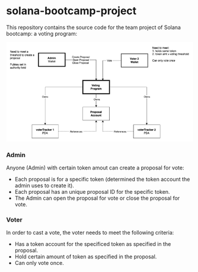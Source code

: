 # solana-bootcamp-project

This repository contains the source code for the team project of Solana bootcamp: a voting program:

![image info](./voteing.png)

### Admin

Anyone (Admin) with certain token amout can create a proposal for vote:
- Each proposal is for a specific token (determined the token account the admin uses to create it).
- Each proposal has an unique proposal ID for the specific token. 
- The Admin can open the proposal for vote or close the proposal for vote.

### Voter

In order to cast a vote, the voter needs to meet the following criteria:
- Has a token account for the specificed token as specified in the proposal.
- Hold certain amount of token as specified in the proposal.
- Can only vote once.